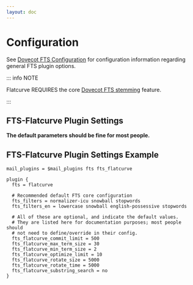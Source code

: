 ```yaml
---
layout: doc
---
```


<script setup>
import { data } from './configuration.data.js'
import ConfigurationComponent from './components/ConfigurationComponent.vue'
</script>

# Configuration

See [Dovecot FTS Configuration](https://doc.dovecot.org/configuration_manual/fts/) for configuration information regarding general FTS plugin options.

::: info NOTE

Flatcurve REQUIRES the core [Dovecot FTS stemming](https://doc.dovecot.org/configuration_manual/fts/tokenization/) feature.

:::

## FTS-Flatcurve Plugin Settings

**The default parameters should be fine for most people.**

<template v-for="(v, k) in data">

## `{{ k }}`

<ConfigurationComponent :config="v" />

</template>

## FTS-Flatcurve Plugin Settings Example

```
mail_plugins = $mail_plugins fts fts_flatcurve

plugin {
  fts = flatcurve

  # Recommended default FTS core configuration
  fts_filters = normalizer-icu snowball stopwords
  fts_filters_en = lowercase snowball english-possessive stopwords

  # All of these are optional, and indicate the default values.
  # They are listed here for documentation purposes; most people should
  # not need to define/override in their config.
  fts_flatcurve_commit_limit = 500
  fts_flatcurve_max_term_size = 30
  fts_flatcurve_min_term_size = 2
  fts_flatcurve_optimize_limit = 10
  fts_flatcurve_rotate_size = 5000
  fts_flatcurve_rotate_time = 5000
  fts_flatcurve_substring_search = no
}
```
